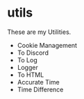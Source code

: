 # utils
 

 These are my Utilities.
- Cookie Management
- To Discord
- To Log
- Logger
- To HTML
- Accurate Time
- Time Difference